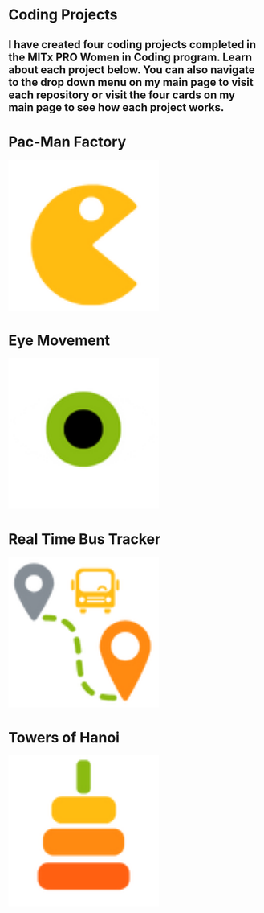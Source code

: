 # Coding Projects

## I have created four coding projects completed in the MITx PRO Women in Coding program. Learn about each project below. You can also navigate to the drop down menu on my main page to visit each repository or visit the four cards on my main page to see how each project works.

# Pac-Man Factory

<img src="pacman.png" width='300px'>

# Eye Movement

<img src="eye.png" width='300px'>

# Real Time Bus Tracker

<img src="bustracker.png" width='300px'>

# Towers of Hanoi

<img src="tower.png" width='300px'>
